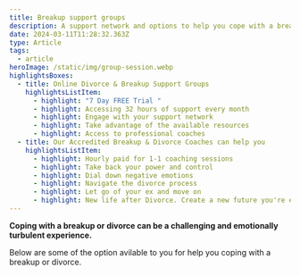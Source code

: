 ```yaml
---
title: Breakup support groups
description: A support network and options to help you cope with a breakup and divorce
date: 2024-03-11T11:28:32.363Z
type: Article
tags:
  - article
heroImage: /static/img/group-session.webp
highlightsBoxes:
  - title: Online Divorce & Breakup Support Groups
    highlightsListItem:
      - highlight: "7 Day FREE Trial "
      - highlight: Accessing 32 hours of support every month
      - highlight: Engage with your support network
      - highlight: Take advantage of the available resources
      - highlight: Access to professional coaches
  - title: Our Accredited Breakup & Divorce Coaches can help you
    highlightsListItem:
      - highlight: Hourly paid for 1-1 coaching sessions
      - highlight: Take back your power and control
      - highlight: Dial down negative emotions
      - highlight: Navigate the divorce process
      - highlight: Let go of your ex and move on
      - highlight: New life after Divorce. Create a new future you're excited to live
---
```

**Coping with a breakup or divorce can be a challenging and emotionally turbulent experience.** 

Below are some of the option avilable to you for help you coping with a breakup or divorce.
